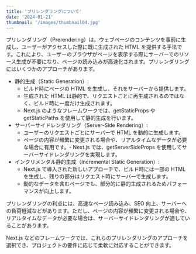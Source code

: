 ```yaml
---
title: 'プリレンダリングについて'
date: '2024-01-21'
thumbnail: '/images/thumbnail04.jpg'
---
```


プリレンダリング（Prerendering）は、ウェブページのコンテンツを事前に生成し、ユーザーがアクセスした際に既に生成された HTML を提供する手法です。これにより、ユーザーのブラウザがページを表示する際にサーバーでのリソース生成が不要になり、ページの読み込みが高速化されます。プリレンダリングにはいくつかのアプローチがあります。

-   静的生成（Static Generation）:
    -   ビルド時にページの HTML を生成し、それをサーバーから提供します。
    -   生成された HTML は静的で、リクエストごとに再生成されるのではなく、ビルド時に一度だけ生成されます。
    -   Next.js のようなフレームワークでは、getStaticProps や getStaticPaths を使用して静的生成を行います。
-   サーバーサイドレンダリング（Server-Side Rendering）:
    -   ユーザーのリクエストごとにサーバーで HTML を動的に生成します。
    -   ページの内容が頻繁に変更される場合や、リアルタイムなデータが必要な場合に有用です。- Next.js では、getServerSideProps を使用してサーバーサイドレンダリングを実現します。
-   インクリメンタル静的生成（Incremental Static Generation）:
    -   Next.js で導入された新しいアプローチで、ビルド時には一部の HTML を生成し、残りの部分はリクエスト時にサーバーで生成します。
    -   動的なデータを含むページでも、部分的に静的生成されるためパフォーマンスが向上します。

プリレンダリングの利点には、高速なページ読み込み、SEO 向上、サーバーへの負荷軽減などがあります。ただし、ページの内容が頻繁に変更される場合や、リアルタイムなデータが必要な場合は、サーバーサイドレンダリングが適していることがあります。


Next.js などのフレームワークでは、これらのプリレンダリングのアプローチを選択でき、プロジェクトの要件に応じて柔軟に対応することができます。

